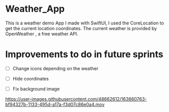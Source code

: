 # Weather_App

This is a weather demo App I made with SwiftUI, I used the CoreLocation to get the current location coordinates. 
The current weather is provided by OpenWeather , a free weather API.

# Improvements to do in future sprints 

- [ ] Change icons depending on the weather 
- [ ] Hide coordinates
- [ ] Fix background image





https://user-images.githubusercontent.com/48662612/163660763-bf94327b-1133-495d-a17a-f3d07c86e0a4.mov

